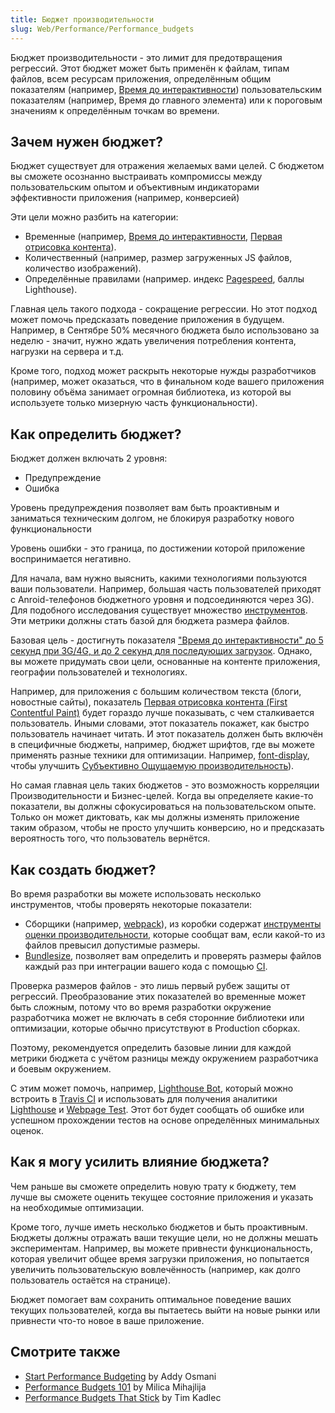 ```yaml
---
title: Бюджет производительности
slug: Web/Performance/Performance_budgets
---
```


Бюджет производительности - это лимит для предотвращения регрессий. Этот бюджет может быть применён к файлам, типам файлов, всем ресурсам приложения, определённым общим показателям (например, [Время до интерактивности](/ru/docs/Glossary/Time_to_interactive)) пользовательским показателям (например, Время до главного элемента) или к пороговым значениям к определённым точкам во времени.

## Зачем нужен бюджет?

Бюджет существует для отражения желаемых вами целей. С бюджетом вы сможете осознанно выстраивать компромиссы между пользовательским опытом и объективным индикаторами эффективности приложения (например, конверсией)

Эти цели можно разбить на категории:

- Временные (например, [Время до интерактивности](/ru/docs/Glossary/Time_to_interactive), [Первая отрисовка контента](/ru/docs/Glossary/First_contentful_paint)).
- Количественный (например, размер загруженных JS файлов, количество изображений).
- Определённые правилами (например. индекс [Pagespeed](https://developers.google.com/speed/pagespeed/insights/), баллы Lighthouse).

Главная цель такого подхода - сокращение регрессии. Но этот подход может помочь предсказать поведение приложения в будущем. Например, в Сентябре 50% месячного бюджета было использовано за неделю - значит, нужно ждать увеличения потребления контента, нагрузки на сервера и т.д.

Кроме того, подход может раскрыть некоторые нужды разработчиков (например, может оказаться, что в финальном коде вашего приложения половину объёма занимает огромная библиотека, из которой вы используете только мизерную часть функциональности).

## Как определить бюджет?

Бюджет должен включать 2 уровня:

- Предупреждение
- Ошибка

Уровень предупреждения позволяет вам быть проактивным и заниматься техническим долгом, не блокируя разработку нового функциональности

Уровень ошибки - это граница, по достижении которой приложение воспринимается негативно.

Для начала, вам нужно выяснить, какими технологиями пользуются ваши пользователи. Например, большая часть пользователей приходят с Anroid-телефонов бюджетного уровня и подсоединяются через 3G). Для подобного исследования существует множество [инструментов](/ru/docs/Learn/Performance/Web_Performance_Basics). Эти метрики должны стать базой для бюджета размера файлов.

Базовая цель - достигнуть показателя ["Время до интерактивности" до 5 секунд при 3G/4G, и до 2 секунд для последующих загрузок](https://infrequently.org/2017/10/can-you-afford-it-real-world-web-performance-budgets/). Однако, вы можете придумать свои цели, основанные на контенте приложения, географии пользователей и технологиях.

Например, для приложения с большим количеством текста (блоги, новостные сайты), показатель [Первая отрисовка контента (First Contentful Paint)](/ru/docs/Glossary/First_contentful_paint) будет гораздо лучше показывать, с чем сталкивается пользователь. Иными словами, этот показатель покажет, как быстро пользователь начинает читать. И этот показатель должен быть включён в специфичные бюджеты, например, бюджет шрифтов, где вы можете применять разные техники для оптимизации. Например, [font-display](/ru/docs/Web/CSS/@font-face/font-display), чтобы улучшить [Субъективно Ощущаемую производительность](/ru/docs/Learn/Performance/perceived_performance)).

Но самая главная цель таких бюджетов - это возможность корреляции Производительности и Бизнес-целей. Когда вы определяете какие-то показатели, вы должны сфокусироваться на пользовательском опыте. Только он может диктовать, как мы должны изменять приложение таким образом, чтобы не просто улучшить конверсию, но и предсказать вероятность того, что пользователь вернётся.

## Как создать бюджет?

Во время разработки вы можете использовать несколько инструментов, чтобы проверять некоторые показатели:

- Сборщики (например, [webpack](https://webpack.js.org/)), из коробки содержат [инструменты оценки производительности](https://webpack.js.org/configuration/performance/), которые сообщат вам, если какой-то из файлов превысил допустимые размеры.
- [Bundlesize](https://github.com/siddharthkp/bundlesize), позволяет вам определить и проверять размеры файлов каждый раз при интеграции вашего кода с помощью [CI](/ru/docs/Mozilla/Continuous_integration).

Проверка размеров файлов - это лишь первый рубеж защиты от регрессий. Преобразование этих показателей во временные может быть сложным, потому что во время разработки окружение разработчика может не включать в себя сторонние библиотеки или оптимизации, которые обычно присутствуют в Production сборках.

Поэтому, рекомендуется определить базовые линии для каждой метрики бюджета с учётом разницы между окружением разработчика и боевым окружением.

С этим может помочь, например, [Lighthouse Bot](https://github.com/GoogleChromeLabs/lighthousebot), который можно встроить в [Travis CI](https://travis-ci.org/) и использовать для получения аналитики [Lighthouse](https://developers.google.com/web/tools/lighthouse/) и [Webpage Test](https://webpagetest.org). Этот бот будет сообщать об ошибке или успешном прохождении тестов на основе определённых минимальных оценок.

## Как я могу усилить влияние бюджета?

Чем раньше вы сможете определить новую трату к бюджету, тем лучше вы сможете оценить текущее состояние приложения и указать на необходимые оптимизации.

Кроме того, лучше иметь несколько бюджетов и быть проактивным. Бюджеты должны отражать ваши текущие цели, но не должны мешать экспериментам. Например, вы можете привнести функциональность, которая увеличит общее время загрузки приложения, но попытается увеличить пользовательскую вовлечённость (например, как долго пользователь остаётся на странице).

Бюджет помогает вам сохранить оптимальное поведение ваших текущих пользователей, когда вы пытаетесь выйти на новые рынки или привнести что-то новое в ваше приложение.

## Смотрите также

- [Start Performance Budgeting](https://addyosmani.com/blog/performance-budgets/) by Addy Osmani
- [Performance Budgets 101](https://web.dev/fast/performance-budgets-101) by Milica Mihajlija
- [Performance Budgets That Stick](https://timkadlec.com/remembers/2019-03-07-performance-budgets-that-stick/) by Tim Kadlec
